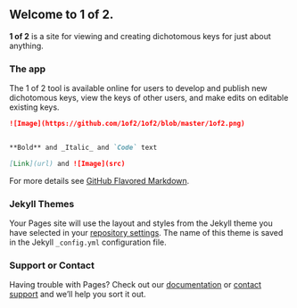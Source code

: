 ## Welcome to 1 of 2. 

**1 of 2** is a site for viewing and creating dichotomous keys for just about anything. 

### The app

The 1 of 2 tool is available online for users to develop and publish new dichotomous keys, view the keys of other users, and make edits on editable existing keys. 

```markdown
![Image](https://github.com/1of2/1of2/blob/master/1of2.png)


**Bold** and _Italic_ and `Code` text

[Link](url) and ![Image](src)
```

For more details see [GitHub Flavored Markdown](https://guides.github.com/features/mastering-markdown/).

### Jekyll Themes

Your Pages site will use the layout and styles from the Jekyll theme you have selected in your [repository settings](https://github.com/1of2/1of2/settings). The name of this theme is saved in the Jekyll `_config.yml` configuration file.

### Support or Contact

Having trouble with Pages? Check out our [documentation](https://help.github.com/categories/github-pages-basics/) or [contact support](https://github.com/contact) and we’ll help you sort it out.
